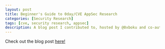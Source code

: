 ```yaml
---
layout: post
title: Beginner's Guide to 0day/CVE AppSec Research
categories: [Security Research]
tags: [cve, security research, appsec]
description: A blog post I contributed to, hosted by @0xboku and co-authored by @johnjhacking 
---
```


Check out the blog post [here!](https://0xboku.com/2021/09/14/0dayappsecBeginnerGuide.html)
